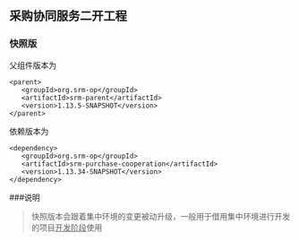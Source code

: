 ## 采购协同服务二开工程
### 快照版
父组件版本为
````
<parent>
   <groupId>org.srm-op</groupId>
   <artifactId>srm-parent</artifactId>
   <version>1.13.5-SNAPSHOT</version>
</parent>
````
依赖版本为
````
<dependency>
   <groupId>org.srm-op</groupId>
   <artifactId>srm-purchase-cooperation</artifactId>
   <version>1.13.34-SNAPSHOT</version>
</dependency>
````
###说明
> 快照版本会跟着集中环境的变更被动升级，一般用于借用集中环境进行开发的项目<u>开发阶段</u>使用
